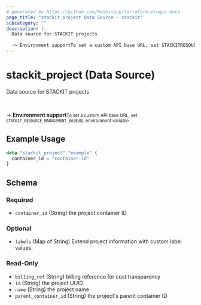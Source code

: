 ```yaml
---
# generated by https://github.com/hashicorp/terraform-plugin-docs
page_title: "stackit_project Data Source - stackit"
subcategory: ""
description: |-
  Data source for STACKIT projects
  
  -> Environment supportTo set a custom API base URL, set STACKITRESOURCEMANAGEMENT_BASEURL environment variable
---
```


# stackit_project (Data Source)

Data source for STACKIT projects

<br />

-> __Environment support__<small>To set a custom API base URL, set <code>STACKIT_RESOURCE_MANAGEMENT_BASEURL</code> environment variable </small>

## Example Usage

```terraform
data "stackit_project" "example" {
  container_id = "container-id"
}
```

<!-- schema generated by tfplugindocs -->
## Schema

### Required

- `container_id` (String) the project container ID

### Optional

- `labels` (Map of String) Extend project information with custom label values.

### Read-Only

- `billing_ref` (String) billing reference for cost transparency
- `id` (String) the project UUID
- `name` (String) the project name
- `parent_container_id` (String) the project's parent container ID


